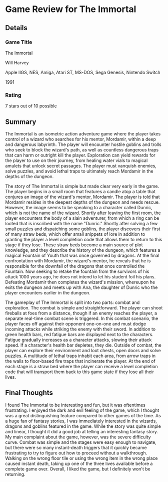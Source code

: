 # Game Review for The Immortal 

## Details 

### Game Title  

The Immortal   

Will Harvey 

Apple IIGS, NES, Amiga, Atari ST, MS-DOS, Sega Genesis, Nintendo Switch 

1991 

### Rating 

7 stars out of 10 possible   

## Summary 

The Immortal is an isometric action adventure game where the player takes control of a wizard who searches for his mentor, Mordamir, within a deep and dangerous labyrinth. The player will encounter hostile goblins and trolls who seek to block the wizard's path, as well as countless dangerous traps that can harm or outright kill the player. Exploration can yield rewards for the player to use on their journey, from healing water vials to magical amulets that unlock secret passages. The player must vanquish enemies, solve puzzles, and avoid lethal traps to ultimately reach Mordamir in the depths of the dungeon.   

The story of The Immortal is simple but made clear very early in the game. The player begins in a small room that features a candle atop a table that conjures an image of the wizard's mentor, Mordamir. The player is told that Mordamir resides in the deepest depths of the dungeon and needs rescue. However, the image seems to be speaking to a character called Dunric, which is not the name of the wizard. Shortly after leaving the first room, the player encounters the body of a slain adventurer, from which a ring can be looted that is inscribed with the name "Dunric." Shortly after solving a few small puzzles and dispatching some goblins, the player discovers their first of many straw beds, which offer small snippets of lore in addition to granting the player a level completion code that allows them to return to this stage if they lose. These straw beds become a main source of plot knowledge, and they describe the history of the dungeon, which features a magical Fountain of Youth that was once governed by dragons. At the final confrontation with Mordamir, the wizard's mentor, he reveals that he is responsible for the downfall of the dragons that once controlled the Fountain. Now seeking to retake the fountain from the survivors of his attack 1000 years ago, he does not intend to let his student foil his plans. Defeating Mordamir then completes the wizard's mission, whereupon he exits the dungeon and meets up with Ana, the daughter of Dunric who the player encounters earlier in the dungeon. 

The gameplay of The Immortal is split into two parts: combat and exploration. The combat is simple and straightforward. The player can shoot fireballs at foes from a distance, though if an enemy reaches the player, a separate real-time combat scene is triggered. In this combat scenario, the player faces off against their opponent one-on-one and must dodge incoming attacks while striking the enemy with their sword. In addition to green health bars, red fatigue bars are displayed next to the characters. Fatigue gradually increases as a character attacks, slowing their attack speed. If a character's health bar depletes, they die. Outside of combat, the player can explore their environment and loot chests, open doors and solve puzzles. A multitude of lethal traps inhabit each area, from arrow traps in the walls to floor-based fire traps that incinerate the player. At the end of each stage is a straw bed where the player can receive a level completion code that will transport them back to this game state if they lose all their lives.  

## Final Thoughts 

I found The Immortal to be interesting and fun, but it was oftentimes frustrating. I enjoyed the dark and evil feeling of the game, which I thought was a great distinguishing feature compared to other games of the time. As a huge fan of fantasy stories, I was immediately interested in the wizards, dragons and goblins featured in the game. While the story was quite simple and linear, I thought it did a good job at telling an interesting fantasy story. My main complaint about the game, however, was the severe difficulty curve. Combat was simple and the stages were easy enough to navigate, but there were so many instant-death triggers that it quickly became frustrating to try to figure out how to proceed without a walkthrough. Walking on the wrong floor tile or using the wrong item in the wrong place caused instant death, taking up one of the three lives available before a complete game over. Overall, I liked the game, but I definitely won't be returning. 
